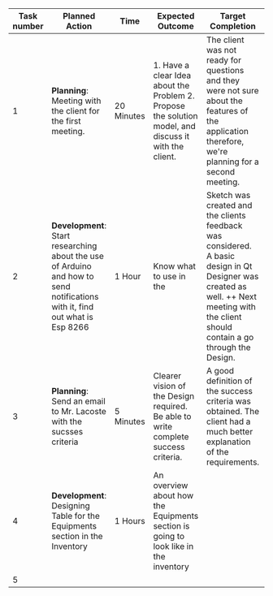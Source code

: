 
| Task number | Planned Action                                                                                   | Time       | Expected Outcome                                                                                                                                                                                                                     | Target Completion                                                                                                                                                                               | Status     | Crateria |
|-------------|--------------------------------------------------------------------------------------------------|------------|--------------------------------------------------------------------------------------------------------------------------------------------------------------------------------------------------------------------------------------|-------------------------------------------------------------------------------------------------------------------------------------------------------------------------------------------------|------------|----------|
| 1           | **Planning**: Meeting with the client  for the first meeting.                                    | 20 Minutes | 1. Have a clear Idea about the Problem 2. Propose the solution model, and discuss it with the client.                                                                                                                                                                                        | The client was not ready for questions and they were not sure about the features of the application therefore, we're planning for a second meeting.                                             | Done       | A        |
| 2           | **Development**: Start researching about the use of Arduino and how to send notifications with it, find out what is Esp 8266      | 1 Hour     | Know what to use in the   | Sketch was created and the clients feedback was  considered.  A basic design in Qt Designer was created as well.   ++ Next meeting with the client should contain a go through the   Design.    | Done       | A,B       |
| 3           | **Planning**: Send an email to Mr. Lacoste with the sucsses criteria  | 5 Minutes | Clearer vision of the Design required.  Be able to write complete success criteria.                                                                                                                                                  | A good definition of the success criteria was obtained.  The client had a much better explanation of the requirements.                                                                          | Done       | A       |
| 4           | **Development**: Designing Table for the Equipments  section in the Inventory                    | 1 Hours    | An overview about how the Equipments section is going to look like in the inventory                                                                                                                                                  |                                                                                                                                                                                                 | Done | B      |
| 5           |                                                                                                  |            |                                                                                                                                                                                                                                      |                                                                                                                                                                                                 |            |          |
